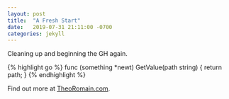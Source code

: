 ```yaml
---
layout: post
title:  "A Fresh Start"
date:   2019-07-31 21:11:00 -0700
categories: jekyll
---
```

Cleaning up and beginning the GH again.

{% highlight go %}
func (something *newt) GetValue(path string) {
  return path;
}
{% endhighlight %}

Find out more at [TheoRomain.com][theoromain].

[theoromain]: http://theoromain.com